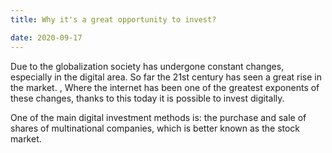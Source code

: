 ```yaml
---
title: Why it's a great opportunity to invest?

date: 2020-09-17
---
```


Due to the globalization society has undergone constant changes, especially in the digital area. So far the 21st century has seen a great rise in the market. , Where the internet has been one of the greatest exponents of these changes, thanks to this today it is possible to invest digitally.

 One of the main digital investment methods is:
the purchase and sale of shares of multinational companies, which is better known as the stock market.
